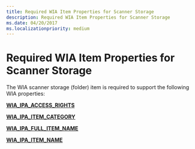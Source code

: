 ```yaml
---
title: Required WIA Item Properties for Scanner Storage
description: Required WIA Item Properties for Scanner Storage
ms.date: 04/20/2017
ms.localizationpriority: medium
---
```


# Required WIA Item Properties for Scanner Storage


The WIA scanner storage (folder) item is required to support the following WIA properties:

[**WIA\_IPA\_ACCESS\_RIGHTS**](./wia-ipa-access-rights.md)

[**WIA\_IPA\_ITEM\_CATEGORY**](./wia-ipa-item-category.md)

[**WIA\_IPA\_FULL\_ITEM\_NAME**](./wia-ipa-full-item-name.md)

[**WIA\_IPA\_ITEM\_NAME**](./wia-ipa-item-name.md)

 


